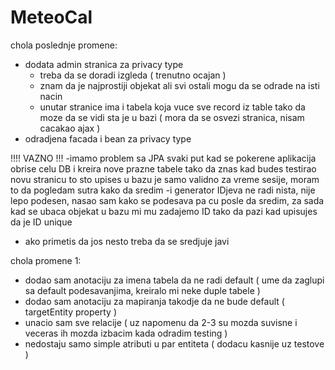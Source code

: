 MeteoCal
========
chola poslednje promene:
- dodata admin stranica za privacy type
    + treba da se doradi izgleda ( trenutno ocajan )
    + znam da je najprostiji objekat ali svi ostali mogu da se odrade na isti nacin
    + unutar stranice ima i tabela koja vuce sve record iz table tako da moze da se vidi sta je u bazi ( mora da se osvezi stranica, nisam cacakao ajax )
- odradjena facada i bean za privacy type 

!!!! VAZNO !!!
-imamo problem sa JPA svaki put kad se pokerene aplikacija obrise celu DB i kreira nove prazne tabele tako da znas kad budes testirao novu stranicu to sto upises u bazu je samo validno za vreme sesije, moram to da pogledam sutra kako da sredim
-i generator IDjeva ne radi nista, nije lepo podesen, nasao sam kako se podesava pa cu posle da sredim, za sada kad se ubaca objekat u bazu mi mu zadajemo ID tako da pazi kad upisujes da je ID unique

- ako primetis da jos nesto treba da se sredjuje javi 

chola promene 1:
- dodao sam anotaciju za imena tabela da ne radi default ( ume da zaglupi sa default podesavanjima, kreiralo mi neke duple tabele )
- dodao sam anotaciju za mapiranja takodje da ne bude default ( targetEntity property )
- unacio sam sve relacije ( uz napomenu da 2-3 su mozda suvisne i veceras ih mozda izbacim kada odradim testing )
- nedostaju samo simple atributi u par entiteta ( dodacu kasnije uz testove )

